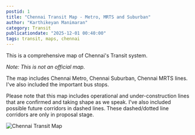 ```yaml
---
postid: 1
title: "Chennai Transit Map - Metro, MRTS and Suburban"
author: "Karthikeyan Manimaran"
category: Transit
publicationdate: "2025-12-01 00:40:00"
tags: transit, maps, chennai
---
```


This is a comprehensive map of Chennai's Transit system.

*Note: This is not an official map.*

The map includes Chennai Metro, Chennai Suburban, Chennai MRTS lines. I've also included the important bus stops.

Please note that this map includes operational and under-construction lines that are confirmed and taking shape as we speak. I've also included possible future corridors in dashed lines. These dashed/dotted line corridors are only in proposal stage.

![Chennai Transit Map](https://theonesandzeros.com/api/images/chennai-transit-map.jpg "Chennai Transit Map")
